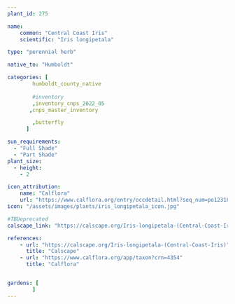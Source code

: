 ```yaml
---
plant_id: 275

name: 
    common: "Central Coast Iris" 
    scientific: "Iris longipetala"  

type: "perennial herb"

native_to: "Humboldt"

categories: [
        humboldt_county_native
        
        #inventory 
        ,inventory_cnps_2022_05
       ,cnps_master_inventory

        ,butterfly
      ]

sun_requirements:
  - "Full Shade"
  - "Part Shade"
plant_size:
  - height: 
    - 2

icon_attribution: 
    name: "Calflora"
    url: "https://www.calflora.org/entry/occdetail.html?seq_num=po123188"
icon: "/assets/images/plants/iris_longipetala_icon.jpg" 

#TBDeprecated
calscape_link: "https://calscape.org/Iris-longipetala-(Central-Coast-Iris)"

references:
    - url: "https://calscape.org/Iris-longipetala-(Central-Coast-Iris)"
      title: "Calscape"
    - url: "https://www.calflora.org/app/taxon?crn=4354"
      title: "Calflora"


gardens: [ 
        ]
---
```






